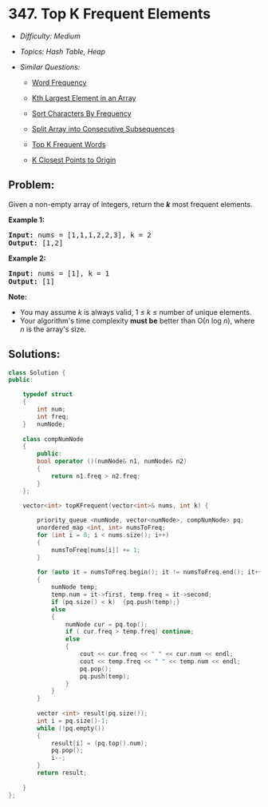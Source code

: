 # 347. Top K Frequent Elements

* *Difficulty: Medium*

* *Topics: Hash Table, Heap*

* *Similar Questions:*

  * [Word Frequency](./tests/top-k-frequent-elements.md)

  * [Kth Largest Element in an Array](./tests/top-k-frequent-elements.md)

  * [Sort Characters By Frequency](./tests/top-k-frequent-elements.md)

  * [Split Array into Consecutive Subsequences](./tests/top-k-frequent-elements.md)

  * [Top K Frequent Words](./tests/top-k-frequent-elements.md)

  * [K Closest Points to Origin](./tests/top-k-frequent-elements.md)

## Problem:

<p>Given a non-empty array of integers, return the <b><i>k</i></b> most frequent elements.</p>

<p><strong>Example 1:</strong></p>

<pre>
<strong>Input: </strong>nums = <span id="example-input-1-1">[1,1,1,2,2,3]</span>, k = <span id="example-input-1-2">2</span>
<strong>Output: </strong><span id="example-output-1">[1,2]</span>
</pre>

<div>
<p><strong>Example 2:</strong></p>

<pre>
<strong>Input: </strong>nums = <span id="example-input-2-1">[1]</span>, k = <span id="example-input-2-2">1</span>
<strong>Output: </strong><span id="example-output-2">[1]</span></pre>
</div>

<p><b>Note: </b></p>

<ul>
	<li>You may assume <i>k</i> is always valid, 1 &le; <i>k</i> &le; number of unique elements.</li>
	<li>Your algorithm&#39;s time complexity <b>must be</b> better than O(<i>n</i> log <i>n</i>), where <i>n</i> is the array&#39;s size.</li>
</ul>

## Solutions:

```c++
class Solution {
public:

    typedef struct
    {
        int num;
        int freq;
    }   numNode;
    
    class compNumNode
    {
        public:
        bool operator ()(numNode& n1, numNode& n2)
        {
            return n1.freq > n2.freq;
        }
    };

    vector<int> topKFrequent(vector<int>& nums, int k) {
        
        priority_queue <numNode, vector<numNode>, compNumNode> pq;
        unordered_map <int, int> numsToFreq;
        for (int i = 0; i < nums.size(); i++)
        {
            numsToFreq[nums[i]] += 1;
        }
        
        for (auto it = numsToFreq.begin(); it != numsToFreq.end(); it++)
        {
            numNode temp;
            temp.num = it->first, temp.freq = it->second;
            if (pq.size() < k)  {pq.push(temp);}
            else
            {
                numNode cur = pq.top();
                if ( cur.freq > temp.freq) continue;
                else
                {
                    cout << cur.freq << " " << cur.num << endl;
                    cout << temp.freq << " " << temp.num << endl;
                    pq.pop();
                    pq.push(temp);
                }
            }
        }
        
        vector <int> result(pq.size());
        int i = pq.size()-1;
        while (!pq.empty())
        {
            result[i] = (pq.top().num);
            pq.pop();
            i--;
        }
        return result;
        
    }
};
```
